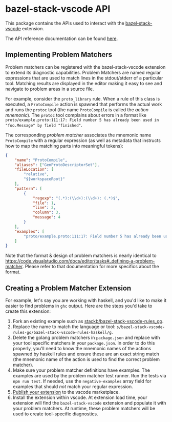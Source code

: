 # bazel-stack-vscode API

This package contains the APIs used to interact with the
[bazel-stack-vscode](https://marketplace.visualstudio.com/items?itemName=StackBuild.bazel-stack-vscode)
extension.

The API reference documentation can be found [here](https://github.com/stackb/bazel-stack-vscode-api/blob/master/src/index.ts).

## Implementing Problem Matchers

Problem matchers can be registered with the bazel-stack-vscode extension to
extend its diagnostic capabilities.  Problem Matchers are named regular expressions
that are used to match lines in the stdout/stderr of a particular tool.
Matching results are displayed in the editor making it easy to see and navigate
to problem areas in a source file.

For example, consider the `proto_library` rule.  When a rule of this class is
executed, a `ProtoCompile` action is spawned that performs the actual work and
runs the `protoc` tool (the name `ProtoCompile` is called the *action
mnemonic*). The `protoc` tool complains about errors in a format like
`proto/example.proto:111:17: Field number 5 has already been used in
"foo.Message" by field "finished"`.

The corresponding *problem matcher* associates the mnemonic name `ProtoCompile`
with a regular expression (as well as metadata that instructs how to map the
matching parts into meaningful tokens):

```json
{
    "name": "ProtoCompile",
    "aliases": ["GenProtoDescriptorSet"],
    "fileLocation": [
        "relative",
        "${workspaceRoot}"
    ],
    "pattern": [
        {
            "regexp": "(.*):(\\d+):(\\d+): (.*)$",
            "file": 1,
            "line": 2,
            "column": 3,
            "message": 4
        }
    ],
    "examples": [
        "proto/example.proto:111:17: Field number 5 has already been used in \"foo.Message\" by field \"finished\"",
    ]
}
```

Note that the format & design of problem matchers is nearly identical to
https://code.visualstudio.com/docs/editor/tasks#_defining-a-problem-matcher.
Please refer to that documentation for more specifics about the format.

## Creating a Problem Matcher Extension

For example, let's say you are working with haskell, and you'd like to make it
easier to find problems in `ghc` output.  Here are the steps you'd take to
create this extension:

1. Fork an existing example such as
[stackb/bazel-stack-vscode-rules_go](https://github.com/stackb/bazel-stack-vscode-go).
1. Replace the name to match the language or tool:
   `s/bazel-stack-vscode-rules-go/bazel-stack-vscode-rules-haskell/g`.
1. Delete the golang problem matchers in `package.json` and replace with your
   tool specific matchers in your `package.json`.  In order to do this properly,
   you'll need to know the mnemonic names of the actions spawned by haskell
   rules and ensure these are an exact string match (the mnemonic name of the
   action is used to find the correct problem matcher).
1. Make sure your problem matcher definitions have examples.  The examples are
   used by the problem matcher test runner.  Run the tests via `npm run test`.
   If needed, use the `negative-examples` array field for examples that should
   *not* match your regular expression.
1. [Publish your extension](https://code.visualstudio.com/api/working-with-extensions/publishing-extension) to the vscode marketplace.
1. Install the extension within vscode.  At extension load time, your extension
   will find the `bazel-stack-vscode` extension and populate it with your
   problem matchers.  At runtime, these problem matchers will be used to create
   tool-specific diagnostics.